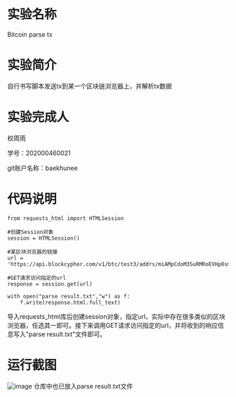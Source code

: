 # 实验名称
Bitcoin parse tx

# 实验简介
自行书写脚本发送tx到某一个区块链浏览器上，并解析tx数据

# 实验完成人
权周雨 

学号：202000460021 

git账户名称：baekhunee

# 代码说明
```
from requests_html import HTMLSession

#创建Session对象
session = HTMLSession()

#某区块浏览器的链接
url = 'https://api.blockcypher.com/v1/btc/test3/addrs/miAMpCdoM3SuRMRoEVHp8smFdDAz29WA9g'

#GET请求访问指定的url
response = session.get(url)

with open("parse result.txt","w") as f:
    f.write(response.html.full_text)
```

导入requests_html库后创建session对象，指定url，实际中存在很多类似的区块浏览器，任选其一即可。接下来调用GET请求访问指定的url，并将收到的响应信息写入"parse result.txt"文件即可。

# 运行截图
![image](https://user-images.githubusercontent.com/105578152/181005767-29b4523e-4938-4a70-a9b8-41a05f296b11.png)
仓库中也已放入parse result.txt文件
